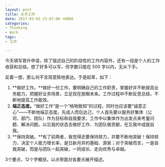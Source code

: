 ```yaml
---
layout: post
title: 关于工作
date: 2017-03-03 23:07:00 +0800
categories:
- Thinking
- Work
tags:
- 工作

---
```


今天填写晋升申请，除了描述自己的阶段性的工作内容外，还有一段是个人的工作收获和总结。想了好多可以写，但字数只能在 500 字以内，无从下手。

反着一想，那么何不言简意赅地表达。于是起草，如下：


1. **做好工作。**做好一份工作，要明确自己的工作职责，掌握好并不断提高业务能力，把握好业务场景，立足现在放眼未来。工作过程中不断反思总结，不断地提高工作能效。
2. **端正态度。**“做好工作”是一个“格物致知”的过程，同时也应该要“诚意正心”——不断地端正态度。先成人而后达己，个人首先要以服务好集体（公司、部门、团队）作为目标和自我要求，工作中以集体作为出发点来考量问题、解决问题。以忘我的状态去做好工作、为团队做贡献，在忘我中成就自我。
3. **保持突破。**有了前两者，我觉得还要保持努力，并要不断地突破！保持努力，决定个人能力增长率，是日新月异的基础、源泉；对于突破而言，一是自我突破，而是与团队一起突破，一同成长、走向优秀与卓越。

3个要点，12个字概括，以点带面对各要点展开描述。





